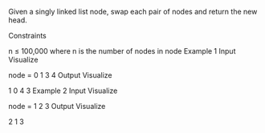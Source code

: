 Given a singly linked list node, swap each pair of nodes and return the new head.

Constraints

n ≤ 100,000 where n is the number of nodes in node
Example 1
Input
Visualize

node =
0
1
3
4
Output
Visualize

1
0
4
3
Example 2
Input
Visualize

node =
1
2
3
Output
Visualize

2
1
3
